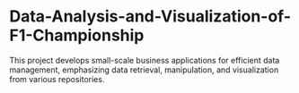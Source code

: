 # Data-Analysis-and-Visualization-of-F1-Championship
This project develops small-scale business applications for efficient data management, emphasizing data retrieval, manipulation, and visualization from various repositories. 
